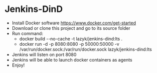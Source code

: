 # Jenkins-DinD
  
  - Install Docker software https://www.docker.com/get-started
  - Download or clone this project and go to its source folder
  - Run command:
      - docker build --no-cache -t lazyk/jenkins-dind:lts .
      - docker run -d -p 8080:8080 -p 50000:50000 -v /var/run/docker.sock:/var/run/docker.sock lazyk/jenkins-dind:lts
  - Jenkins will listen on port 8080 
  - Jenkins will be able to launch docker containers as agents
  - Enjoy!
  